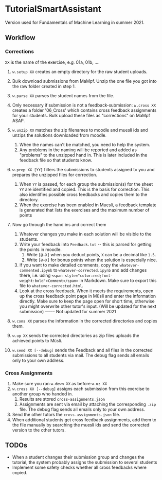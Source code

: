 # TutorialSmartAssistant

Version used for Fundamentals of Machine Learning in summer 2021.

## Workflow

### Corrections

`XX` is the name of the exercise, e.g. 01a, 01b, ….

1. `w.setup XX` creates an empty directory for the raw student uploads. 
2. Bulk download submissions from MaMpf. Unzip the one file you got into the raw folder created in step 1.
3. `w.parse XX` parses the student names from the file.
4. Only necessary if submission is not a feedback-submission: `w.cross XX` creates a folder '06_Cross' which contains cross feedback assignments for your students.
   Bulk upload these files as "corrections" on MaMpf ASAP.
   

5. `w.unzip XX` matches the zip filenames to moodle and muesli ids and unzips the solutions downloaded from moodle.
    1. When the names can't be matched, you need to help the system.
    2. Any problems in the naming will be reported and added as "problems" to the unzipped hand in. This is later included in the feedback file so that students know.
6. `w.prep XX [YY]` filters the submissions to students assigned to you and prepares the unzipped files for correction.
    1. When `YY` is passed, for each group the submission(s) for the sheet `YY` are identified and copied. This is the basis for correction. This also identifies possible cross feedbacks and copies them to the directory.
    2. When the exercise has been enabled in Muesli, a feedback template is generated that lists the exercises and the maximum number of points
7. Now go through the hand ins and correct them
    1. Whatever changes you make in each solution will be visible to the students.
    2. Write your feedback into `Feedback.txt` -- this is parsed for getting the points in moodle.
        1. Write `[@-X]` when you deduct points, `X` can be a decimal like `1.5`.
        2. Write `[@+X]` for bonus points when the solution is especially nice.
    3. If you want to make detailed comments, copy the `whatever-commented.ipynb` to `whatever-corrected.ipynb` and add changes there, i.e. using `<span style="color:red;font-weight:bold">Comment</span>` in Markdown. Make sure to export this file to `whatever-corrected.html`.
    4. Look at the cross feedback. When it meets the requirements, open up the cross feedback point page in Müsli and enter the information directly. Make sure to keep the page open for short time, otherwise you might overwrite other tutor's input. (Will be updated for the next submission)
----- Not updated for summer 2021
8. `w.cons XX` parses the information in the corrected directories and copies them.
9. `w.up XX` sends the corrected directories as zip files uploads the achieved points to Müsli.
10. `w.send XX [--debug]` sends the Feedback and all files in the corrected submissions to all students via mail. The debug flag sends all emails only to your own address.


### Cross Assignments

1. Make sure you ran `w.down XX` as before `w.uz XX`
3. `w.cross XX [--debug]` assigns each submission from this exercise to another group who handed in.
    1. Results are stored `cross-assignments.json`
    2. Assignments are sent via email by attaching the corresponding `.zip` file. The debug flag sends all emails only to your own address.
3. Send the other tutors the `cross-assignments.json` file.
4. When additional students get cross feedback assignments, add them to the file manually by searching the muesli ids and send the corrected version to the other tutors.


## TODOs

- When a student changes their submission group and changes the tutorial, the system probably assigns the submission to several students
- Implement some safety checks whether all cross feedbacks where copied.
